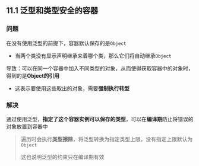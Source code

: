 ## 11.1 泛型和类型安全的容器

### 问题

在没有使用泛型的前提下，容器默认保存的是`Object`

* 当两个类没有显示声明继承来着哪个类，那么它们将自动继承`Object`

导致：可以在同一个容器中加入不同类型的对象，从而使得获取容器中的对象时，得到的是**Object的引用**

* 这表示要使用这些取出的对象，需要**强制执行转型**

### 解决

通过使用泛型，**指定了这个容器实例可以保存的类型**，可以在**编译期**防止将错误的对象放置到容器中

> 遍历时会执行**类型擦除**，将泛型转换为指定类型上限，没有指定上限默认为`Object`
>
> 这也说明泛型的约束只在编译期有效

